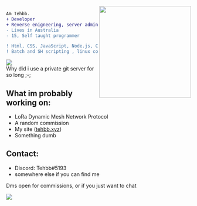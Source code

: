 <img align="right" height="250" src="https://tehbb.xyz/img/github_readme_image.jpg"/>
<!-- this image is not mine btw and idk where I found it --->

```diff
Am Tehbb.
+ Developer
+ Reverse enigneering, server administration.
- Lives in Australia
- 15, Self taught programmer
```

```diff 
! Html, CSS, JavaScript, Node.js, C++, SQL, python, 
! Batch and SH scripting , linux command line
```
![](https://komarev.com/ghpvc/?username=tehbb3)
<br>
Why did i use a private git server for so long ;-;

What im probably working on:
-
- LoRa Dynamic Mesh Network Protocol
- A random commission
- My site ([tehbb.xyz](https://tehbb.xyz))
- Something dumb

Contact:
-
- Discord: Tehbb#5193
- somewhere else if you can find me

Dms open for commissions, or if you just want to chat


![](https://hit.yhype.me/github/profile?user_id=62781302)
